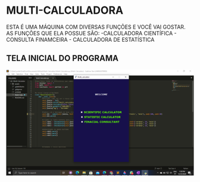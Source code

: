 # MULTI-CALCULADORA
ESTA É UMA MÁQUINA COM DIVERSAS FUNÇÕES E VOCÊ VAI GOSTAR.
AS FUNÇÕES QUE ELA POSSUE SÃO:
    -CALCULADORA CIENTÍFICA
    - CONSULTA FINAMCEIRA
    - CALCULADORA DE ESTATÍSTICA
## TELA INICIAL DO PROGRAMA
![picture alt](https://github.com/yurken49/Multi-Calculator/blob/main/assets/to_readme/imagem-inicial.png)
